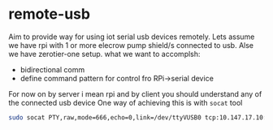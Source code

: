 # remote-usb

Aim to provide way for using iot serial usb devices remotely.
Lets assume we have rpi with 1 or more elecrow pump shield/s connected to usb. Alse we have zerotier-one setup.
what we want to accomplsh:
 - bidirectional comm
 - define command pattern for control fro RPi->serial device

For now on by server i mean rpi and by client you should understand any of the connected usb device
One way of achieving this is with `socat` tool
```bash
sudo socat PTY,raw,mode=666,echo=0,link=/dev/ttyVUSB0 tcp:10.147.17.10:7777```

